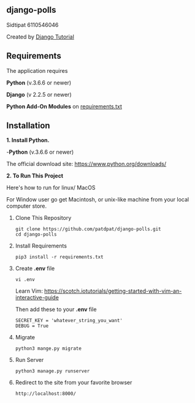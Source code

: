## django-polls

Sidtipat 6110546046

Created by
[Django Tutorial](https://docs.djangoproject.com/en/2.2/intro/)

## Requirements

The application requires

**Python** (v.3.6.6 or newer)

**Django** (v 2.2.5 or newer)

**Python Add-On Modules** on [requirements.txt](requirements.txt)

## Installation

**1. Install Python.**

-**Python** (v.3.6.6 or newer)

The official download site: https://www.python.org/downloads/

**2. To Run This Project**

Here's how to run for linux/ MacOS

For Window user go get Macintosh, or unix-like machine from your local computer store.

1.  Clone This Repository

        git clone https://github.com/patdpat/django-polls.git
        cd django-polls

2.  Install Requirements

        pip3 install -r requirements.txt

3.  Create **.env** file

        vi .env

    Learn Vim: https://scotch.iotutorials/getting-started-with-vim-an-interactive-guide

    Then add these to your **.env** file

        SECRET_KEY = 'whatever_string_you_want'
        DEBUG = True

4.  Migrate

        python3 mange.py migrate

5.  Run Server

        python3 manage.py runserver

6.  Redirect to the site from your favorite browser

        http://localhost:8000/
